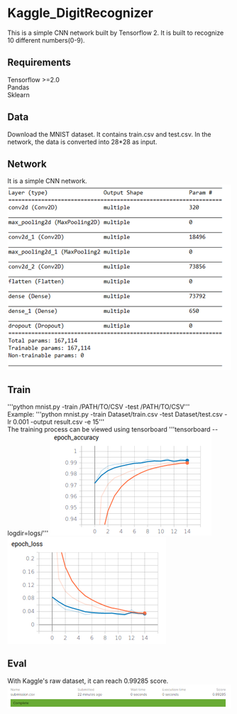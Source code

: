 # Kaggle_DigitRecognizer
This is a simple CNN network built by Tensorflow 2. It is built to recognize 10 different numbers(0-9).                
                                

## Requirements
Tensorflow >=2.0               
Pandas                
Sklearn       

## Data
Download the MNIST dataset. It contains train.csv and test.csv. In the network, the data is converted into 28*28 as input.        

## Network 
It is a simple CNN network.                 
![Image](https://github.com/Yunying-Chen/Kaggle_DigitRecognizer/blob/master/IMG/network.png)

## Train 
'''python mnist.py -train /PATH/TO/CSV -test /PATH/TO/CSV'''              
Example:
'''python mnist.py -train Dataset/train.csv -test Dataset/test.csv -lr 0.001 -output result.csv -e 15'''            
The training process can be viewed using tensorboard
'''tensorboard --logdir=logs/'''
![Image](https://github.com/Yunying-Chen/Kaggle_DigitRecognizer/blob/master/IMG/acc.png)
![Image](https://github.com/Yunying-Chen/Kaggle_DigitRecognizer/blob/master/IMG/loss.png)

## Eval
With Kaggle's raw dataset, it can reach 0.99285 score. 
![Image](https://github.com/Yunying-Chen/Kaggle_DigitRecognizer/blob/master/IMG/score.png)
